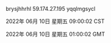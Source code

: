 brysjhhrhl 59.174.27.195 yqqlmgsycl

2022年 06月 10日 星期五 09:00:02 CST

2022年 06月 10日 星期五 01:00:02 GMT
